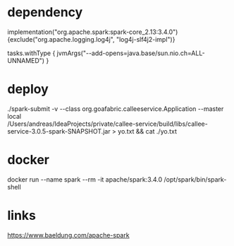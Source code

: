# dependency

implementation("org.apache.spark:spark-core_2.13:3.4.0") {exclude("org.apache.logging.log4j", "log4j-slf4j2-impl")}

tasks.withType<JavaExec> { jvmArgs("--add-opens=java.base/sun.nio.ch=ALL-UNNAMED") }

# deploy
./spark-submit -v --class org.goafabric.calleeservice.Application --master local \
/Users/andreas/IdeaProjects/private/callee-service/build/libs/callee-service-3.0.5-spark-SNAPSHOT.jar > yo.txt && cat ./yo.txt

# docker
docker run --name spark --rm -it apache/spark:3.4.0 /opt/spark/bin/spark-shell

# links
https://www.baeldung.com/apache-spark
